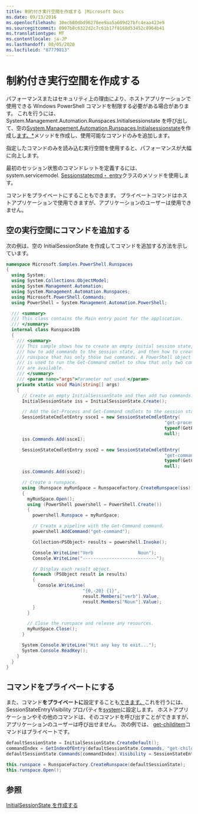 ```yaml
---
title: 制約付き実行空間を作成する |Microsoft Docs
ms.date: 09/13/2016
ms.openlocfilehash: 30ecb80dbd96278ee9aa5a609d27bfc4eaa423e9
ms.sourcegitcommit: 0907b8c6322d2c7c61b17f8168d53452c8964b41
ms.translationtype: MT
ms.contentlocale: ja-JP
ms.lasthandoff: 08/05/2020
ms.locfileid: "87779813"
---
```

# <a name="creating-a-constrained-runspace"></a>制約付き実行空間を作成する

パフォーマンスまたはセキュリティ上の理由により、ホストアプリケーションで使用できる Windows PowerShell コマンドを制限する必要がある場合があります。 これを行うには、System.Management.Automation.Runspaces.Initialsessionstate を呼び出して、空の[System.Management.Automation.Runspaces.Initialsessionstate](/dotnet/api/System.Management.Automation.Runspaces.InitialSessionState)を作成し[ます。*](/dotnet/api/System.Management.Automation.Runspaces.InitialSessionState.Create)メソッドを作成し、使用可能なコマンドのみを追加します。

 指定したコマンドのみを読み込む実行空間を使用すると、パフォーマンスが大幅に向上します。

 最初のセッション状態のコマンドレットを定義するには、system.servicemodel. [Sessionstatecmd・ entry](/dotnet/api/System.Management.Automation.Runspaces.SessionStateCmdletEntry)クラスのメソッドを使用します。

 コマンドをプライベートにすることもできます。 プライベートコマンドはホストアプリケーションで使用できますが、アプリケーションのユーザーは使用できません。

## <a name="adding-commands-to-an-empty-runspace"></a>空の実行空間にコマンドを追加する

 次の例は、空の InitialSessionState を作成してコマンドを追加する方法を示しています。

```csharp
namespace Microsoft.Samples.PowerShell.Runspaces
{
  using System;
  using System.Collections.ObjectModel;
  using System.Management.Automation;
  using System.Management.Automation.Runspaces;
  using Microsoft.PowerShell.Commands;
  using PowerShell = System.Management.Automation.PowerShell;

  /// <summary>
  /// This class contains the Main entry point for the application.
  /// </summary>
  internal class Runspace10b
  {
    /// <summary>
    /// This sample shows how to create an empty initial session state,
    /// how to add commands to the session state, and then how to create a
    /// runspace that has only those two commands. A PowerShell object
    /// is used to run the Get-Command cmdlet to show that only two commands
    /// are available.
    /// </summary>
    /// <param name="args">Parameter not used.</param>
    private static void Main(string[] args)
    {
      // Create an empty InitialSessionState and then add two commands.
      InitialSessionState iss = InitialSessionState.Create();

      // Add the Get-Process and Get-Command cmdlets to the session state.
      SessionStateCmdletEntry ssce1 = new SessionStateCmdletEntry(
                                                            "get-process",
                                                            typeof(GetProcessCommand),
                                                            null);
      iss.Commands.Add(ssce1);

      SessionStateCmdletEntry ssce2 = new SessionStateCmdletEntry(
                                                            "get-command",
                                                            typeof(GetCommandCommand),
                                                            null);
      iss.Commands.Add(ssce2);

      // Create a runspace.
      using (Runspace myRunSpace = RunspaceFactory.CreateRunspace(iss))
      {
        myRunSpace.Open();
        using (PowerShell powershell = PowerShell.Create())
        {
          powershell.Runspace = myRunSpace;

          // Create a pipeline with the Get-Command command.
          powershell.AddCommand("get-command");

          Collection<PSObject> results = powershell.Invoke();

          Console.WriteLine("Verb                 Noun");
          Console.WriteLine("----------------------------");

          // Display each result object.
          foreach (PSObject result in results)
          {
            Console.WriteLine(
                             "{0,-20} {1}",
                             result.Members["verb"].Value,
                             result.Members["Noun"].Value);
          }
        }

        // Close the runspace and release any resources.
        myRunSpace.Close();
      }

      System.Console.WriteLine("Hit any key to exit...");
      System.Console.ReadKey();
    }
  }
}
```

## <a name="making-commands-private"></a>コマンドをプライベートにする

 また、コマンド**をプライベートに**設定することも[できます。](/dotnet/api/System.Management.Automation.CommandInfo.Visibility)これを行うには、SessionStateEntryVisibility プロパティを[system](/dotnet/api/System.Management.Automation.SessionStateEntryVisibility)に設定します。 ホストアプリケーションやその他のコマンドは、そのコマンドを呼び出すことができますが、アプリケーションのユーザーは呼び出せません。 次の例では、 [get-childitem](/powershell/module/Microsoft.PowerShell.Management/Get-ChildItem)コマンドはプライベートです。

```csharp
defaultSessionState = InitialSessionState.CreateDefault();
commandIndex = GetIndexOfEntry(defaultSessionState.Commands, "get-childitem");
defaultSessionState.Commands[commandIndex].Visibility = SessionStateEntryVisibility.Private;

this.runspace = RunspaceFactory.CreateRunspace(defaultSessionState);
this.runspace.Open();
```

## <a name="see-also"></a>参照

 [InitialSessionState を作成する](./creating-an-initialsessionstate.md)
